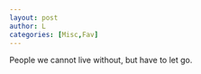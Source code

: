 ```yaml
---
layout: post
author: L
categories: [Misc,Fav]
---
```


People we cannot live without, but have to let go.<br>
